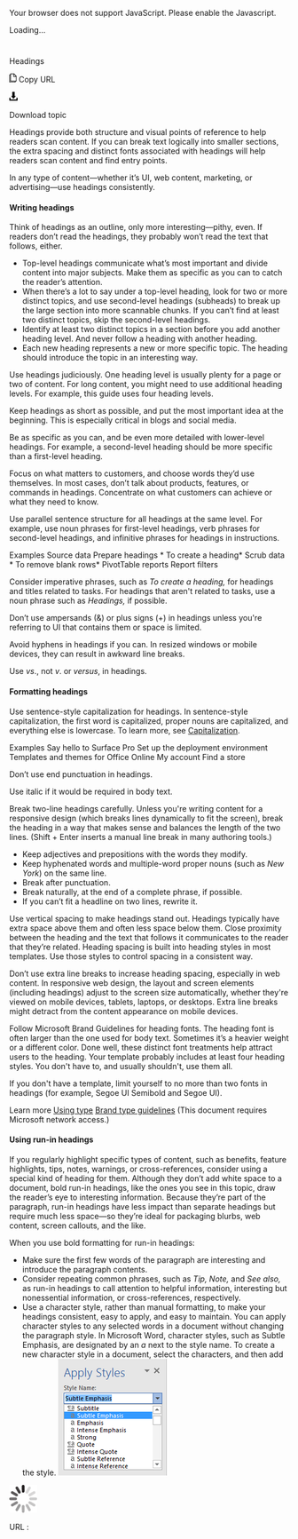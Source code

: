 ﻿Your browser does not support JavaScript. Please enable the Javascript.

Loading...

# 

Headings

![Copy URL](media/headings/Copy.png)
Copy URL

![Download](media/headings/Download.png)

Download topic

Headings provide both structure and visual points of reference to help readers scan content. If
you can break text logically into smaller sections, the extra
spacing and distinct fonts associated with headings
will help readers scan content and find entry points.

In any type of content—whether it’s UI, web content, marketing, or advertising—use headings consistently. 

#### Writing headings

Think of headings as an outline, only more interesting—pithy, even. If readers don’t read the headings, they probably won’t read the text that follows, either. 

  - Top-level
    headings communicate what’s most important and divide content into
    major subjects. Make them as specific as you can to catch the
    reader’s attention.
  - When
    there’s a lot to say under a top-level heading, look for two or
    more distinct topics, and use second-level headings (subheads) to
    break up the large section into more scannable chunks. If you can’t find
    at least two distinct topics, skip the second-level headings.
  - Identify
    at least two distinct topics in a section before you add another
    heading level. And never follow a heading with another
    heading. 
  - Each new heading represents a new or more specific topic. The heading should introduce the topic in an interesting way.

Use headings judiciously. One heading level is usually plenty for a page or two of content. For long content, you might need to use additional heading levels. For example, this guide uses four heading levels.

Keep headings as short as possible, and put the most important idea at the beginning. This is especially critical in blogs and social media.

Be as specific as you can, and
be even more detailed with lower-level headings. For example, a
second-level heading should be more specific than a first-level
heading.

Focus on what matters to customers, and
choose words they’d use themselves. In most cases, don’t talk
about products, features, or commands in headings. Concentrate
on what customers can achieve or what they need to know.

Use parallel sentence structure for all
headings at the same level. For example, use noun phrases for
first-level headings, verb phrases for second-level headings, and
infinitive phrases for headings in instructions. 

Examples
Source data
 Prepare headings  *
 To create a heading* 
 Scrub data  *
 To remove blank rows* 
PivotTable reports 
Report filters

Consider imperative phrases, such as *To create a heading,* for headings and titles related to tasks. For headings that aren't related to tasks, use a noun phrase such as *Headings,* if possible. 

Don’t use ampersands (&) or plus signs (+) in headings unless you're referring to UI that contains them or space is limited. 

Avoid hyphens in headings if you can. In resized windows or mobile devices, they can result in awkward line breaks.

Use *vs*., not *v*. or *versus*, in headings.

#### Formatting headings

Use sentence-style capitalization for headings. In
sentence-style capitalization, the first word is capitalized,
proper nouns are capitalized, and everything else is lowercase. To learn
more, see [Capitalization](https://worldready.cloudapp.net/Styleguide/Read?id=2700&topicid=33685).

Examples
Say hello to Surface Pro 
Set up the deployment environment 
Templates and themes for Office Online
My account
Find a store

Don’t use end punctuation in headings.

Use italic if it would be required in body text.

Break two-line headings carefully.
Unless you're writing content for a responsive design (which
breaks lines dynamically to fit the screen), break the heading in a way
that makes sense and balances the length of the two lines. (Shift +
Enter inserts a manual line break in many authoring tools.)

  - Keep adjectives and prepositions with the words they modify.
  - Keep hyphenated words and multiple-word proper nouns (such as *New York*) on the same line.
  - Break after punctuation.
  - Break naturally, at the end of a complete phrase, if possible. 
  - If you can’t fit a headline on two lines, rewrite it.

Use vertical spacing to make headings stand out. Headings
typically have extra space above them and often less space below
them. Close proximity between the heading and the text that
follows it communicates to the reader that they’re related. Heading
spacing is built into heading styles in most templates. Use those
styles to control spacing in a consistent way. 

Don’t use extra line breaks to increase heading spacing, especially in web content. In responsive
web design, the layout and screen elements (including headings) adjust
to the screen size automatically, whether they're viewed on mobile
devices, tablets, laptops, or desktops. Extra line breaks might detract
from the content appearance on mobile devices. 

Follow Microsoft Brand Guidelines for heading fonts. The
heading font is often larger than the one used for body text. Sometimes
it’s a heavier weight or a different color. Done well, these
distinct font treatments help attract users to the heading. Your
template probably includes at least four heading styles. You don't
have to, and usually shouldn't, use them all. 

If you don't have a template, limit yourself to no more than two fonts in headings (for example, Segoe UI Semibold and Segoe UI).

Learn more
[Using type](https://worldready.cloudapp.net/Styleguide/Read?id=2700&topicid=36397)
[Brand type guidelines](https://microsoft.sharepoint.com/teams/BrandCentral/Guidelines/Microsoft_type_guidelines.pdf "Type guidelines on Brand Central") (This document requires Microsoft network access.)

#### Using run-in headings

If
you regularly highlight specific types of content, such as
benefits, feature highlights, tips, notes, warnings, or
cross-references, consider using a special kind of heading
for them. Although they don’t add white space to a document, bold run-in headings,
like the ones you see in this topic, draw the reader’s eye to
interesting information. Because they’re part of the paragraph,
run-in headings have less impact than separate headings but
require much less space—so they’re ideal for packaging blurbs, web content, screen callouts, and the like. 

When you use bold formatting for run-in headings:

  - Make sure the first few words of the paragraph are interesting and introduce the paragraph contents. 
  - Consider repeating common phrases, such as *Tip, Note,* and *See also,* as
    run-in headings to call attention to helpful information,
    interesting but nonessential information, or
    cross-references, respectively.
  - Use
    a character style, rather than manual formatting, to make your
    headings consistent, easy to apply, and easy to maintain. You can
    apply character
    styles to any selected words in a document without changing the
    paragraph style. In Microsoft Word, character styles, such as Subtle Emphasis, are designated by an *a*
    next to the style name. To create a new character style in a
    document, select the characters, and then add the style.
    ![](media/headings/190123509.png)

![In progress](media/headings/activity-large.gif)

URL :
